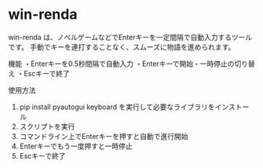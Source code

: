 # win-renda
win-renda は、ノベルゲームなどでEnterキーを一定間隔で自動入力するツールです。
手動でキーを連打することなく、スムーズに物語を進められます。

機能
・Enterキーを0.5秒間隔で自動入力
・Enterキーで開始・一時停止の切り替え
・Escキーで終了

使用方法
1. pip install pyautogui keyboard を実行して必要なライブラリをインストール
2. スクリプトを実行
3. コマンドライン上でEnterキーを押すと自動で進行開始
4. Enterキーでもう一度押すと一時停止
5. Escキーで終了
